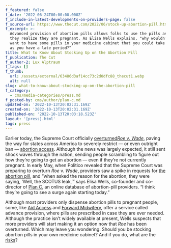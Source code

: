 ```yaml
---
f_featured: false
f_date: '2022-06-24T00:00:00.000Z'
f_include-in-latest-developments-on-providers-page: false
f_source-url: https://www.thecut.com/2022/06/stock-up-abortion-pill.html
f_excerpt: >-
  Advanced provision of abortion pills allows folks to use the pills as soon as
  they realize they are pregnant. As Elisa Wells explains, "why wouldn’t you
  want to have some pills in your medicine cabinet that you could take as soon
  as you have a late period?”
title: What to Know About Stocking Up on the Abortion Pill
f_publication: The Cut
f_author-2: Lux Alptraum
f_tags: []
f_thumb:
  url: /assets/external/63486d3af14cc73c2d0dfc88_thecut1.webp
  alt: null
slug: what-to-know-about-stocking-up-on-the-abortion-pill
f_category:
  - cms/media-categories/press.md
f_posted-by: cms/author/plan-c.md
updated-on: '2022-10-13T20:02:31.169Z'
created-on: '2022-10-13T20:02:31.169Z'
published-on: '2022-10-13T20:03:18.523Z'
layout: '[press].html'
tags: press
---
```


Earlier today, the Supreme Court officially [overturned](https://nymag.com/intelligencer/2022/06/the-supreme-court-overturns-roe-v-wade-in-abortion-case.html)[_Roe_ v. _Wade_](https://www.thecut.com/2022/06/supreme-court-abortion-ruling-health-care-crisis.html), paving the way for states across America to severely restrict — or even outright ban — [abortion access](https://www.thecut.com/abortion-clinic-near-you). Although the news was largely expected, it still sent shock waves through the nation, sending people scrambling to figure out how they’re going to get an abortion — even if they’re not currently pregnant. In early May, when Politico revealed that the Supreme Court was preparing to overturn _Roe_ v. _Wade_, providers saw a spike in requests for [the abortion pill](https://www.thecut.com/article/find-abortion-pill-what-to-expect.html), and “when asked the reason for the abortion, they were saying, ‘Well, the SCOTUS leak,’” says Elisa Wells, co-founder and co-director of [Plan C](https://www.plancpills.org/), an online database of abortion-pill providers. “I think they’re going to see a surge again starting today.”

Although most providers only dispense abortion pills to pregnant people, some, like [Aid Access](https://aidaccess.org/) and [Forward Midwifery](https://provider.kareo.com/forward-midwifery), offer a service called advance provision, where pills are prescribed in case they are ever needed. Although the practice isn’t widely available at present, Wells suspects that more providers will start making it an option now that _Roe_ has been overturned. Which may leave you wondering: Should you be stocking abortion pills in your own medicine cabinet? And if you do, what are the [risks](https://www.thecut.com/article/abortion-legal-risks-digital-privacy.html)?
